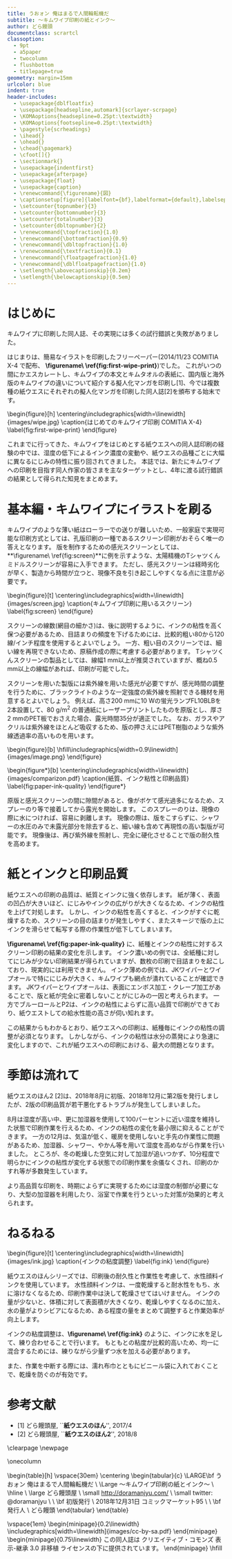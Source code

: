 ```yaml
---
title: うおォン 俺はまるで人間輪転機だ
subtitle: 〜キムワイプ印刷の紙とインク〜
author: どら饅頭
documentclass: scrartcl
classoption:
  - 9pt
  - a5paper
  - twocolumn
  - flushbottom
  - titlepage=true
geometry: margin=15mm
urlcolor: blue
indent: true
header-includes:
  - \usepackage{dblfloatfix}
  - \usepackage[headsepline,automark]{scrlayer-scrpage}
  - \KOMAoptions{headsepline=0.25pt:\textwidth}
  - \KOMAoptions{footsepline=0.25pt:\textwidth}
  - \pagestyle{scrheadings}
  - \ihead{}
  - \ohead{}
  - \chead{\pagemark}
  - \cfoot[]{}
  - \sectionmark{}
  - \usepackage{indentfirst}
  - \usepackage{afterpage}
  - \usepackage{float}
  - \usepackage{caption}
  - \renewcommand{\figurename}{図}
  - \captionsetup[figure]{labelfont={bf},labelformat={default},labelsep=period,name={\figurename}}
  - \setcounter{topnumber}{3}
  - \setcounter{bottomnumber}{3}
  - \setcounter{totalnumber}{3}
  - \setcounter{dbltopnumber}{2}
  - \renewcommand{\topfraction}{1.0}
  - \renewcommand{\bottomfraction}{0.9}
  - \renewcommand{\dbltopfraction}{1.0}
  - \renewcommand{\textfraction}{0.1}
  - \renewcommand{\floatpagefraction}{1.0}
  - \renewcommand{\dblfloatpagefraction}{1.0}
  - \setlength{\abovecaptionskip}{0.2em}
  - \setlength{\belowcaptionskip}{0.5em}
---
```


# はじめに

キムワイプに印刷した同人誌、その実現には多くの試行錯誤と失敗がありました。

はじまりは、簡易なイラストを印刷したフリーペーパー(2014/11/23 COMITIA X-4 で配布、 **\figurename\ \ref{fig:first-wipe-print}**)でした。
これがいつの間にかエスカレートし、キムワイプの本文とキムタオルの表紙に、国内版と海外版のキムワイプの違いについて紹介する擬人化マンガを印刷し[1]、今では複数種の紙ウエスにそれぞれの擬人化マンガを印刷した同人誌[2]を頒布する始末です。

\begin{figure}[h]
\centering\includegraphics[width=\linewidth]{images/wipe.jpg}
\caption{はじめてのキムワイプ印刷 COMITIA X-4}
\label{fig:first-wipe-print}
\end{figure}

これまでに行ってきた、キムワイプをはじめとする紙ウエスへの同人誌印刷の経験の中では、湿度の低下によるインク濃度の変動や、紙ウエスの品種ごとに大幅に異なるにじみの特性に振り回されてきました。
本誌では、新たにキムワイプへの印刷を目指す同人作家の皆さまを主なターゲットとし、4年に渡る試行錯誤の結果として得られた知見をまとめます。


# 基本編・キムワイプにイラストを刷る

キムワイプのような薄い紙はローラーでの送りが難しいため、一般家庭で実現可能な印刷方式としては、孔版印刷の一種であるスクリーン印刷がおそらく唯一の答えとなります。
版を制作するための感光スクリーンとしては、**\figurename\ \ref{fig:screen}**に例を示すような、太陽精機のTシャツくん ミドルスクリーンが容易に入手できます。
ただし、感光スクリーンは経時劣化が早く、製造から時間が立つと、現像不良を引き起こしやすくなる点に注意が必要です。

\begin{figure}[t]
\centering\includegraphics[width=\linewidth]{images/screen.jpg}
\caption{キムワイプ印刷に用いるスクリーン}
\label{fig:screen}
\end{figure}

スクリーンの線数(網目の細かさ)は、後に説明するように、インクの粘性を高く保つ必要があるため、目詰まりの頻度を下げるためには、比較的粗い80から120線/インチ程度を使用するとよいでしょう。
一方、粗い目のスクリーンでは、細い線を再現できないため、原稿作成の際に考慮する必要があります。
Tシャツくんスクリーンの製品としては、線幅1 mm以上が推奨されていますが、概ね0.5 mm以上の線幅があれば、印刷が可能でした。

スクリーンを用いた製版には紫外線を用いた感光が必要ですが、感光時間の調整を行うために、ブラックライトのような一定強度の紫外線を照射できる機材を用意するとよいでしょう。
例えば、高さ200 mmに10 Wの蛍光ランプFL10BLBを2本設置して、80 g/m$^{2}$ の普通紙にレーザープリントしたものを原版とし、厚さ2 mmのPET板でおさえた場合、露光時間35分が適正でした。
なお、ガラスやアクリルは紫外線をほとんど吸収するため、版の押さえにはPET樹脂のような紫外線透過率の高いものを用います。

\begin{figure}[b]
\hfill\includegraphics[width=0.9\linewidth]{images/image.png}
\end{figure}

\begin{figure*}[b]
\centering\includegraphics[width=\linewidth]{images/comparizon.pdf}
\caption{紙質、インク粘性と印刷品質}
\label{fig:paper-ink-quality}
\end{figure*}

原版と感光スクリーンの間に隙間があると、像がボケて感光過多になるため、スプレーのり等で接着してから露光を開始します。
このスプレーのりは、現像の際に水につければ、容易に剥離します。
現像の際は、版をこすらずに、シャワーの水圧のみで未露光部分を除去すると、細い線も含めて再現性の高い製版が可能です。
現像後は、再び紫外線を照射し、完全に硬化させることで版の耐久性を高めます。


# 紙とインクと印刷品質

紙ウエスへの印刷の品質は、紙質とインクに強く依存します。
紙が薄く、表面の凹凸が大きいほど、にじみやインクの広がりが大きくなるため、インクの粘性を上げて対処します。
しかし、インクの粘性を高くすると、インクがすぐに乾燥するため、スクリーンの目の詰まりが発生しやすく、またスキージで版の上にインクを滑らせて転写する際の作業性が低下してしまいます。

**\figurename\ \ref{fig:paper-ink-quality}** に、紙種とインクの粘性に対するスクリーン印刷の結果の変化を示します。
インク濃いめの例では、全紙種に対してにじみが少ない印刷結果が得られていますが、数枚の印刷で目詰まりを起こしており、現実的には利用できません。
インク薄めの例では、JKワイパーとワイプオールで特ににじみが大きく、キムワイプも網点が潰れていることが確認できます。
JKワイパーとワイプオールは、表面にエンボス加工・クレープ加工があることで、版と紙が完全に密着しないことがにじみの一因と考えられます。
一方でブルーロールとP2は、インクの粘性によらずに高い品質で印刷ができており、紙ウエストしての給水性能の高さが伺い知れます。

この結果からもわかるとおり、紙ウエスへの印刷は、紙種毎にインクの粘性の調整が必須となります。
しかしながら、インクの粘性は水分の蒸発により急速に変化しますので、これが紙ウエスへの印刷における、最大の問題となります。


# 季節は流れて

紙ウエスのほん2 [2]は、2018年8月に初版、2018年12月に第2版を発行しましたが、2版の印刷品質が若干悪化するトラブルが発生してしまいました。

8月は湿度が高い中、更に加湿器を使用して100パーセントに近い湿度を維持した状態で印刷作業を行えるため、インクの粘性の変化を最小限に抑えることができます。
一方の12月は、気温が低く、暖房を使用しないと手先の作業性に問題があるため、加湿器、シャワー、やかん等を用いて湿度を高めながら作業を行いました。
ところが、冬の乾燥した空気に対して加湿が追いつかず、10分程度で明らかにインクの粘性が変化する状態での印刷作業を余儀なくされ、印刷のかすれ等が多数発生しています。

より高品質な印刷を、時期によらずに実現するためには湿度の制御が必要になり、大型の加湿器を利用したり、浴室で作業を行うといった対策が効果的と考えられます。


# ねるねる

\begin{figure}[t]
\centering\includegraphics[width=\linewidth]{images/ink.jpg}
\caption{インクの粘度調整}
\label{fig:ink}
\end{figure}

紙ウエスのほんシリーズでは、印刷後の耐久性と作業性を考慮して、水性顔料インクを使用しています。
水性顔料インクは、一度乾燥すると耐水性をもち、水に溶けなくなるため、印刷作業中は決して乾燥させてはいけません。
インクの量が少ないと、体積に対して表面積が大きくなり、乾燥しやすくなるのに加え、水の量がよりシビアになるため、ある程度の量をまとめて調整すると作業効率が向上します。

インクの粘度調整は、**\figurename\ \ref{fig:ink}**  のように、インクに水を足して、練り合わせることで行います。
もともとの粘度が比較的高いため、均一に混合するためには、練りながら少量ずつ水を加える必要があります。

また、作業を中断する際には、濡れ布巾とともにビニール袋に入れておくことで、乾燥を防ぐのが有効です。


# 参考文献

- [1] どら饅頭屋, ``**紙ウエスのほん**'', 2017/4
- [2] どら饅頭屋, ``**紙ウエスのほん2**'', 2018/8

\clearpage
\newpage

\onecolumn


\begin{table}[h]
\vspace{30em}
\centering
\begin{tabular}{c}
\LARGE\bf うおォン 俺はまるで人間輪転機だ \\
\Large 〜キムワイプ印刷の紙とインク〜 \\
\hline \\
\large どら饅頭屋 \\
\small http://doramanjyu.com/ \\
\small twitter: @doramanjyu \\
\\
\bf 初版発行 \\
2018年12月31日 コミックマーケット95 \\
\\
\bf 発行人 \\
どら饅頭
\end{tabular}
\end{table}

\vspace{1em}
\begin{minipage}{0.2\linewidth}
\includegraphics[width=\linewidth]{images/cc-by-sa.pdf}
\end{minipage}
\begin{minipage}{0.75\linewidth}
この同人誌は クリエイティブ・コモンズ 表示-継承 3.0 非移植 ライセンスの下に提供されています。
\end{minipage}
\hfill
